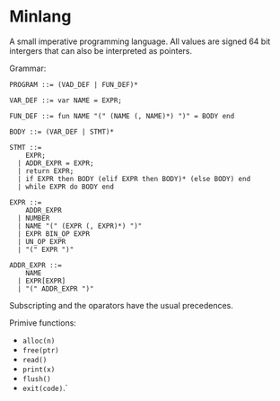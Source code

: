 # Minlang
A small imperative programming language.
All values are signed 64 bit intergers that can also be interpreted as pointers.

Grammar:

```
PROGRAM ::= (VAD_DEF | FUN_DEF)*

VAR_DEF ::= var NAME = EXPR;

FUN_DEF ::= fun NAME "(" (NAME (, NAME)*) ")" = BODY end

BODY ::= (VAR_DEF | STMT)*

STMT ::=
    EXPR;
  | ADDR_EXPR = EXPR;
  | return EXPR;
  | if EXPR then BODY (elif EXPR then BODY)* (else BODY) end
  | while EXPR do BODY end

EXPR ::=
    ADDR_EXPR
  | NUMBER
  | NAME "(" (EXPR (, EXPR)*) ")"
  | EXPR BIN_OP EXPR
  | UN_OP EXPR
  | "(" EXPR ")"

ADDR_EXPR ::=
    NAME
  | EXPR[EXPR]
  | "(" ADDR_EXPR ")"
```

Subscripting and the oparators have the usual precedences.

Primive functions:
- `alloc(n)`
- `free(ptr)`
- `read()`
- `print(x)`
- `flush()`
- `exit(code)`.`
